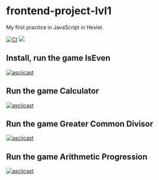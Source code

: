 # frontend-project-lvl1

My first practice in JavaScript in Hexlet.

[![CI](https://github.com/Ni-2/frontend-project-lvl1/workflows/CI/badge.svg)](https://github.com/Ni-2/frontend-project-lvl1/actions)
<a href="https://codeclimate.com/github/codeclimate/codeclimate/maintainability"><img src="https://api.codeclimate.com/v1/badges/a99a88d28ad37a79dbf6/maintainability" /></a>


## Install, run the game IsEven

[![asciicast](https://asciinema.org/a/ws6HIgtg6UV9D7SCf96yjdwRC.svg)](https://asciinema.org/a/ws6HIgtg6UV9D7SCf96yjdwRC)


## Run the game Calculator

[![asciicast](https://asciinema.org/a/kTs2EmL8bTTy0Bzv6wGx04hDN.svg)](https://asciinema.org/a/kTs2EmL8bTTy0Bzv6wGx04hDN)


## Run the game Greater Common Divisor

[![asciicast](https://asciinema.org/a/XmHeHnr4KKRcD3L4psONU1B6K.svg)](https://asciinema.org/a/XmHeHnr4KKRcD3L4psONU1B6K)


## Run the game Arithmetic Progression

[![asciicast](https://asciinema.org/a/1sseoIZtuu4roSKSDyjH6jdr3.svg)](https://asciinema.org/a/1sseoIZtuu4roSKSDyjH6jdr3)
